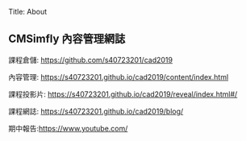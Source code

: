 Title: About

## CMSimfly 內容管理網誌

課程倉儲: <a href="https://github.com/s40723201/cad2019">https://github.com/s40723201/cad2019</a>

內容管理: <a href="https://s40723201.github.io/cad2019/content/index.html">https://s40723201.github.io/cad2019/content/index.html</a>

課程投影片: <a href="https://s40723201.github.io/cad2019/reveal/index.html#/">https://s40723201.github.io/cad2019/reveal/index.html#/</a>

課程網誌: <a href="https://s40723201.github.io/cad2019/blog/">https://s40723201.github.io/cad2019/blog/</a>

期中報告:<a href="https://www.youtube.com/">https://www.youtube.com/</a>







